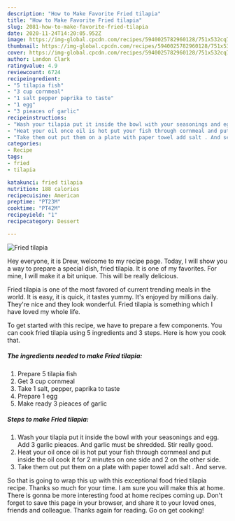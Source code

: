 ```yaml
---
description: "How to Make Favorite Fried tilapia"
title: "How to Make Favorite Fried tilapia"
slug: 2081-how-to-make-favorite-fried-tilapia
date: 2020-11-24T14:20:05.952Z
image: https://img-global.cpcdn.com/recipes/5940025782960128/751x532cq70/fried-tilapia-recipe-main-photo.jpg
thumbnail: https://img-global.cpcdn.com/recipes/5940025782960128/751x532cq70/fried-tilapia-recipe-main-photo.jpg
cover: https://img-global.cpcdn.com/recipes/5940025782960128/751x532cq70/fried-tilapia-recipe-main-photo.jpg
author: Landon Clark
ratingvalue: 4.9
reviewcount: 6724
recipeingredient:
- "5 tilapia fish"
- "3 cup cornmeal"
- "1 salt pepper paprika to taste"
- "1 egg"
- "3 pieaces of garlic"
recipeinstructions:
- "Wash your tilapia put it inside the bowl with your seasonings and egg. Add 3 garlic pieaces. And garlic must be shredded. Stir really good."
- "Heat your oil once oil is hot put your fish through cornmeal and put inside the oil cook it for 2 minutes on one side and 2 on the other side."
- "Take them out put them on a plate with paper towel add salt . And serve."
categories:
- Recipe
tags:
- fried
- tilapia

katakunci: fried tilapia 
nutrition: 188 calories
recipecuisine: American
preptime: "PT23M"
cooktime: "PT42M"
recipeyield: "1"
recipecategory: Dessert

---
```



![Fried tilapia](https://img-global.cpcdn.com/recipes/5940025782960128/751x532cq70/fried-tilapia-recipe-main-photo.jpg)

Hey everyone, it is Drew, welcome to my recipe page. Today, I will show you a way to prepare a special dish, fried tilapia. It is one of my favorites. For mine, I will make it a bit unique. This will be really delicious.



Fried tilapia is one of the most favored of current trending meals in the world. It is easy, it is quick, it tastes yummy. It's enjoyed by millions daily. They're nice and they look wonderful. Fried tilapia is something which I have loved my whole life.


To get started with this recipe, we have to prepare a few components. You can cook fried tilapia using 5 ingredients and 3 steps. Here is how you cook that.

<!--inarticleads1-->

##### The ingredients needed to make Fried tilapia:

1. Prepare 5 tilapia fish
1. Get 3 cup cornmeal
1. Take 1 salt, pepper, paprika to taste
1. Prepare 1 egg
1. Make ready 3 pieaces of garlic




<!--inarticleads2-->

##### Steps to make Fried tilapia:

1. Wash your tilapia put it inside the bowl with your seasonings and egg. Add 3 garlic pieaces. And garlic must be shredded. Stir really good.
1. Heat your oil once oil is hot put your fish through cornmeal and put inside the oil cook it for 2 minutes on one side and 2 on the other side.
1. Take them out put them on a plate with paper towel add salt . And serve.




So that is going to wrap this up with this exceptional food fried tilapia recipe. Thanks so much for your time. I am sure you will make this at home. There is gonna be more interesting food at home recipes coming up. Don't forget to save this page in your browser, and share it to your loved ones, friends and colleague. Thanks again for reading. Go on get cooking!

